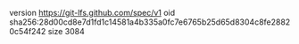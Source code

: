 version https://git-lfs.github.com/spec/v1
oid sha256:28d00cd8e7d1fd1c14581a4b335a0fc7e6765b25d65d8304c8fe28820c54f242
size 3084
